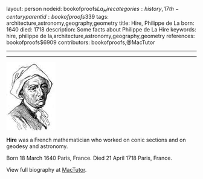 layout: person
nodeid: bookofproofs$La_Hire
categories: history,17th-century
parentid: bookofproofs$339
tags: architecture,astronomy,geography,geometry
title: Hire, Philippe de La
born: 1640
died: 1718
description: Some facts about Philippe de La Hire
keywords: hire, philippe de la,architecture,astronomy,geography,geometry
references: bookofproofs$6909
contributors: bookofproofs,@MacTutor

---


---

![La_Hire.jpg](https://github.com/bookofproofs/bookofproofs.github.io/blob/main/_sources/_assets/images/portraits/La_Hire.jpg?raw=true)

**Hire** was a French mathematician who worked on conic sections and on geodesy and astronomy.

Born 18 March 1640 Paris, France. Died 21 April 1718 Paris, France.


View full biography at [MacTutor](https://mathshistory.st-andrews.ac.uk/Biographies/La_Hire/).